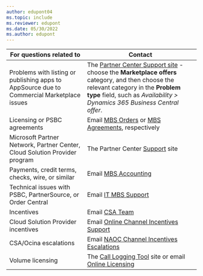 ```yaml
---
author: edupont04
ms.topic: include
ms.reviewer: edupont
ms.date: 05/30/2022
ms.author: edupont
---
```

|For questions related to               |Contact               |
|---------------------------------------|----------------------|
|Problems with listing or publishing apps to AppSource due to Commercial Marketplace issues|The [Partner Center Support site](https://partner.microsoft.com/support) - choose the **Marketplace offers** category, and then choose the relevant category in the **Problem type** field, such as *Availability > Dynamics 365 Business Central offer*.|
|Licensing or PSBC agreements |Email [MBS Orders](mailto:mbsorder@microsoft.com) or [MBS Agreements](mailto:mbsagree@microsoft.com), respectively |
|Microsoft Partner Network, Partner Center, Cloud Solution Provider program |The Partner Center [Support](https://partner.microsoft.com/support) site|
|Payments, credit terms, checks, wire, or similar |Email [MBS Accounting](mailto:msgpar@microsoft.com) |
|Technical issues with PSBC, PartnerSource, or Order Central|Email [IT MBS Support](mailto:itmbssup@microsoft.com)  |
|Incentives |Email [CSA Team](mailto:mbscsa@microsoft.com)|
|Cloud Solution Provider incentives|Email [Online Channel Incentives Support](mailto:ocina@microsoft.com) |
|CSA/Ocina escalations| Email [NAOC Channel Incentives Escalations](mailto:naoccies@microsoft.com) |
|Volume licensing |The [Call Logging Tool](https://clt.partners.extranet.microsoft.com/clt/) site or email [Online Licensing](mailto:mvlohelp@microsoft.com)|